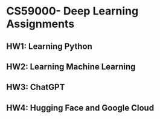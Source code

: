 # CS59000- Deep Learning Assignments

## HW1: Learning Python
## HW2: Learning Machine Learning
## HW3: ChatGPT
## HW4: Hugging Face and Google Cloud

